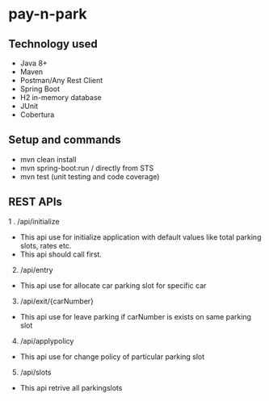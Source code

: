 # pay-n-park

## Technology used
- Java 8+
- Maven
- Postman/Any Rest Client
- Spring Boot
- H2 in-memory database
- JUnit
- Cobertura

## Setup and commands
- mvn clean install
- mvn spring-boot:run / directly from STS
- mvn test (unit testing and code coverage)

## REST APIs
1 . /api/initialize
- This api use for initialize application with default values like total parking slots, rates etc.
- This api should call first.

2. /api/entry
- This api use for allocate car parking slot for specific car

3. /api/exit/{carNumber}
- This api use for leave parking if carNumber is exists on same parking slot

4. /api/applypolicy
- This api use for change policy of particular parking slot

5. /api/slots
- This api retrive all parkingslots